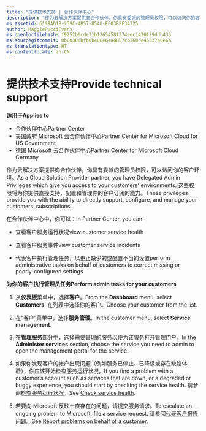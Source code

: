 ```yaml
---
title: "提供技术支持 | 合作伙伴中心"
description: "作为云解决方案提供商合作伙伴，你具有委派的管理员权限，可以访问你的客户环境。"
ms.assetid: 6199AD1B-239C-4B57-8540-E0038FF34725
author: MaggiePucciEvans
ms.openlocfilehash: f9252b0cde71b1265458f374eec1470f29ddb433
ms.sourcegitcommit: 0b00306bfb0b406e64ad857cb360de4533740e6a
ms.translationtype: HT
ms.contentlocale: zh-CN
---
```

# <a name="provide-technical-support"></a><span data-ttu-id="3a533-103">提供技术支持</span><span class="sxs-lookup"><span data-stu-id="3a533-103">Provide technical support</span></span>

**<span data-ttu-id="3a533-104">适用于</span><span class="sxs-lookup"><span data-stu-id="3a533-104">Applies to</span></span>**

-  <span data-ttu-id="3a533-105">合作伙伴中心</span><span class="sxs-lookup"><span data-stu-id="3a533-105">Partner Center</span></span>
-  <span data-ttu-id="3a533-106">美国政府 Microsoft 云合作伙伴中心</span><span class="sxs-lookup"><span data-stu-id="3a533-106">Partner Center for Microsoft Cloud for US Government</span></span>
-  <span data-ttu-id="3a533-107">德国 Microsoft 云合作伙伴中心</span><span class="sxs-lookup"><span data-stu-id="3a533-107">Partner Center for Microsoft Cloud Germany</span></span>

<span data-ttu-id="3a533-108">作为云解决方案提供商合作伙伴，你具有委派的管理员权限，可以访问你的客户环境。</span><span class="sxs-lookup"><span data-stu-id="3a533-108">As a Cloud Solution Provider partner, you have Delegated Admin Privileges which give you access to your customers' environments.</span></span> <span data-ttu-id="3a533-109">这些权限将为你提供直接支持、配置和管理你的客户订阅的能力。</span><span class="sxs-lookup"><span data-stu-id="3a533-109">These privileges provide you with the ability to directly support, configure, and manage your customers’ subscriptions.</span></span>

<span data-ttu-id="3a533-110">在合作伙伴中心中，你可以：</span><span class="sxs-lookup"><span data-stu-id="3a533-110">In Partner Center, you can:</span></span>

-   <span data-ttu-id="3a533-111">查看客户服务运行状况</span><span class="sxs-lookup"><span data-stu-id="3a533-111">view customer service health</span></span>

-   <span data-ttu-id="3a533-112">查看客户服务事件</span><span class="sxs-lookup"><span data-stu-id="3a533-112">view customer service incidents</span></span>

-   <span data-ttu-id="3a533-113">代表客户执行管理任务，以更正缺少的或配置不当的设置</span><span class="sxs-lookup"><span data-stu-id="3a533-113">perform administrative tasks on behalf of customers to correct missing or poorly-configured settings</span></span>

**<span data-ttu-id="3a533-114">为你的客户执行管理员任务</span><span class="sxs-lookup"><span data-stu-id="3a533-114">Perform admin tasks for your customers</span></span>**

1.  <span data-ttu-id="3a533-115">从**仪表板**菜单中，选择**客户**。</span><span class="sxs-lookup"><span data-stu-id="3a533-115">From the **Dashboard** menu, select **Customers**.</span></span> <span data-ttu-id="3a533-116">在列表中选择你的客户。</span><span class="sxs-lookup"><span data-stu-id="3a533-116">Choose your customer from the list.</span></span>

2.  <span data-ttu-id="3a533-117">在“客户”菜单中，选择**服务管理**。</span><span class="sxs-lookup"><span data-stu-id="3a533-117">In the customer menu, select **Service management**.</span></span>

3.  <span data-ttu-id="3a533-118">在**管理服务**部分中，选择需要管理的服务以便为该服务打开管理门户。</span><span class="sxs-lookup"><span data-stu-id="3a533-118">In the **Administer services** section, choose the service you need to admin to open the management portal for the service.</span></span>

4.  <span data-ttu-id="3a533-119">如果你发现客户的帐户出现问题（例如服务已停止、已降级或存在缺陷体验），你应该开始检查服务运行状况。</span><span class="sxs-lookup"><span data-stu-id="3a533-119">If you find a problem with a customer’s account such as services that are down, or a degraded or buggy experience, you should start by checking the service health.</span></span> <span data-ttu-id="3a533-120">请参阅[检查服务运行状况](check-service-health.md)。</span><span class="sxs-lookup"><span data-stu-id="3a533-120">See [Check service health](check-service-health.md).</span></span>

5.  <span data-ttu-id="3a533-121">若要向 Microsoft 反映一直存在的问题，请提交服务请求。</span><span class="sxs-lookup"><span data-stu-id="3a533-121">To escalate an ongoing problem to Microsoft, file a service request.</span></span> <span data-ttu-id="3a533-122">请参阅[代表客户报告问题](report-problems-on-behalf-of-a-customer.md)。</span><span class="sxs-lookup"><span data-stu-id="3a533-122">See [Report problems on behalf of a customer](report-problems-on-behalf-of-a-customer.md).</span></span>

 

 



